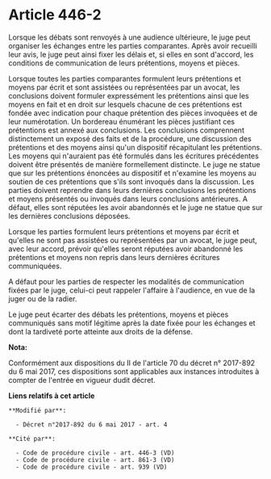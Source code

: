 # Article 446-2

Lorsque les débats sont renvoyés à une audience ultérieure, le juge peut organiser les échanges entre les parties
comparantes. Après avoir recueilli leur avis, le juge peut ainsi fixer les délais et, si elles en sont d'accord, les
conditions de communication de leurs prétentions, moyens et pièces.

Lorsque toutes les parties comparantes formulent leurs prétentions et moyens par écrit et sont assistées ou représentées par
un avocat, les conclusions doivent formuler expressément les prétentions ainsi que les moyens en fait et en droit sur
lesquels chacune de ces prétentions est fondée avec indication pour chaque prétention des pièces invoquées et de leur
numérotation. Un bordereau énumérant les pièces justifiant ces prétentions est annexé aux conclusions. Les conclusions
comprennent distinctement un exposé des faits et de la procédure, une discussion des prétentions et des moyens ainsi qu'un
dispositif récapitulant les prétentions. Les moyens qui n'auraient pas été formulés dans les écritures précédentes doivent
être présentés de manière formellement distincte. Le juge ne statue que sur les prétentions énoncées au dispositif et
n'examine les moyens au soutien de ces prétentions que s'ils sont invoqués dans la discussion. Les parties doivent reprendre
dans leurs dernières conclusions les prétentions et moyens présentés ou invoqués dans leurs conclusions antérieures. A
défaut, elles sont réputées les avoir abandonnés et le juge ne statue que sur les dernières conclusions déposées.

Lorsque les parties formulent leurs prétentions et moyens par écrit et qu'elles ne sont pas assistées ou représentées par un
avocat, le juge peut, avec leur accord, prévoir qu'elles seront réputées avoir abandonné les prétentions et moyens non repris
dans leurs dernières écritures communiquées.

A défaut pour les parties de respecter les modalités de communication fixées par le juge, celui-ci peut rappeler l'affaire à
l'audience, en vue de la juger ou de la radier.

Le juge peut écarter des débats les prétentions, moyens et pièces communiqués sans motif légitime après la date fixée pour
les échanges et dont la tardiveté porte atteinte aux droits de la défense.

**Nota:**

Conformément aux dispositions du II de l'article 70 du décret n° 2017-892 du 6 mai 2017, ces dispositions sont applicables
aux instances introduites à compter de l'entrée en vigueur dudit décret.

**Liens relatifs à cet article**

	**Modifié par**:

	  - Décret n°2017-892 du 6 mai 2017 - art. 4

	**Cité par**:

	  - Code de procédure civile - art. 446-3 (VD)
	  - Code de procédure civile - art. 861-3 (VD)
	  - Code de procédure civile - art. 939 (VD)
